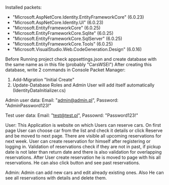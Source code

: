 Installed packets:
- "Microsoft.AspNetCore.Identity.EntityFrameworkCore" (6.0.23)
- "Microsoft.AspNetCore.Identity.UI" (6.0.23)
- "Microsoft.EntityFrameworkCore" (6.0.25)
- "Microsoft.EntityFrameworkCore.Sqlite" (6.0.25)
- "Microsoft.EntityFrameworkCore.SqlServer" (6.0.25)
- "Microsoft.EntityFrameworkCore.Tools" (6.0.25)
- "Microsoft.VisualStudio.Web.CodeGeneration.Design" (6.0.16)

Before Running project check appsettings.json and create database with the same name as in this file (probably "CarsWSEI")
After creating this database, write 2 commands in Console Packet Manager:
1) Add-Migration "Initial Create"
2) Update-Database
Roles and Admin User will add itself automatically (IdentityDataInitializer.cs)

Admin user data:
Email: "admin@admin.pl", Password: "AdminPassword123!"

Test user data:
Email: "test@test.pl", Passowrd: "Password123!"

User:
This Application is website on which Users can reserve cars. On first page User can choose car from the list and check it details or click Reserve and be moved to next page.
There are visible all upcoming reservations for next week. User can create reservation for himself after registering or logging in.
Validation of reservations check if they are not in past, if pickup date is not later than return date and there is also validation for overlapping reservations.
After User create reservation he is moved to page with his all reservations. He can also click button and see past reservations.

Admin:
Admin can add new cars and edit already existing ones. Also He can see all reservations with details and delete them. 
